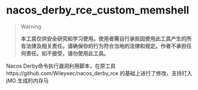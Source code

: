 # nacos_derby_rce_custom_memshell
>Warning
>
>**本工具仅供安全研究和学习使用。使用者需自行承担因使用此工具产生的所有法律及相关责任。请确保你的行为符合当地的法律和规定。作者不承担任何责任。如不接受，请勿使用此工具。**

Nacos Derby命令执行漏洞利用脚本，在原工具https://github.com/Wileysec/nacos_derby_rce
的基础上进行了修改，支持打入 jMG 生成的内存马
